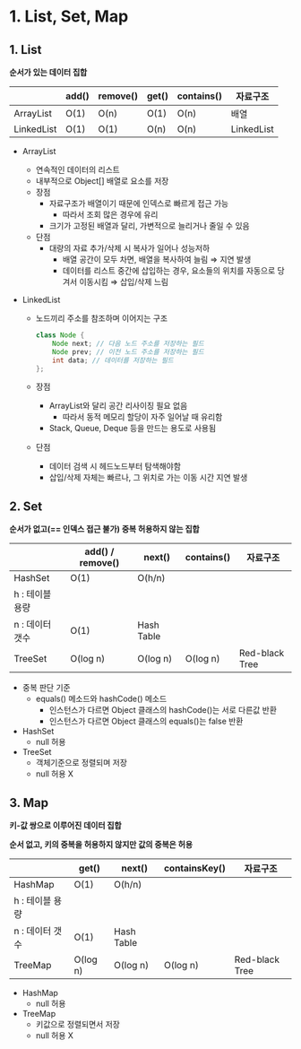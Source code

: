 # 1. List, Set, Map



## 1. List

**순서가 있는 데이터 집합**

|            | add() | remove() | get() | contains() | 자료구조   |
| ---------- | ----- | -------- | ----- | ---------- | ---------- |
| ArrayList  | O(1)  | O(n)     | O(1)  | O(n)       | 배열       |
| LinkedList | O(1)  | O(1)     | O(n)  | O(n)       | LinkedList |

- ArrayList

  - 연속적인 데이터의 리스트
  - 내부적으로 Object[] 배열로 요소를 저장
  - 장점
    - 자료구조가 배열이기 때문에 인덱스로 빠르게 접근 가능
      - 따라서 조회 많은 경우에 유리
    - 크기가 고정된 배열과 달리, 가변적으로 늘리거나 줄일 수 있음
  - 단점
    - 대량의 자료 추가/삭제 시 복사가 일어나 성능저하
      - 배열 공간이 모두 차면, 배열을 복사하여 늘림 ⇒ 지연 발생
      - 데이터를 리스트 중간에 삽입하는 경우, 요소들의 위치를 자동으로 당겨서 이동시킴 ⇒ 삽입/삭제 느림

- LinkedList

  - 노드끼리 주소를 참조하며 이어지는 구조

    ```java
    class Node {
        Node next; // 다음 노드 주소를 저장하는 필드
        Node prev; // 이전 노드 주소를 저장하는 필드
        int data; // 데이터를 저장하는 필드
    };
    ```

  - 장점

    - ArrayList와 달리 공간 리사이징 필요 없음
      - 따라서 동적 메모리 할당이 자주 일어날 때 유리함
    - Stack, Queue, Deque 등을 만드는 용도로 사용됨

  - 단점

    - 데이터 검색 시 헤드노드부터 탐색해야함
    - 삽입/삭제 자체는 빠르나, 그 위치로 가는 이동 시간 지연 발생



## 2. Set

**순서가 없고(== 인덱스 접근 불가) 중복 허용하지 않는 집합**

|                 | add() / remove() | next()     | contains() | 자료구조       |
| --------------- | ---------------- | ---------- | ---------- | -------------- |
| HashSet         | O(1)             | O(h/n)     |            |                |
| h : 테이블 용량 |                  |            |            |                |
| n : 데이터 갯수 | O(1)             | Hash Table |            |                |
| TreeSet         | O(log n)         | O(log n)   | O(log n)   | Red-black Tree |

- 중복 판단 기준
  - equals() 메소드와 hashCode() 메소드
    - 인스턴스가 다르면 Object 클래스의 hashCode()는 서로 다른값 반환
    - 인스턴스가 다르면 Object 클래스의 equals()는 false 반환
- HashSet
  - null 허용
- TreeSet
  - 객체기준으로 정렬되며 저장
  - null 허용 X



## 3. Map

**키-값 쌍으로 이루어진 데이터 집합**

**순서 없고, 키의 중복을 허용하지 않지만 값의 중복은 허용**

|                 | get()    | next()     | containsKey() | 자료구조       |
| --------------- | -------- | ---------- | ------------- | -------------- |
| HashMap         | O(1)     | O(h/n)     |               |                |
| h : 테이블 용량 |          |            |               |                |
| n : 데이터 갯수 | O(1)     | Hash Table |               |                |
| TreeMap         | O(log n) | O(log n)   | O(log n)      | Red-black Tree |

- HashMap
  - null 허용
- TreeMap
  - 키값으로 정렬되면서 저장
  - null 허용 X
